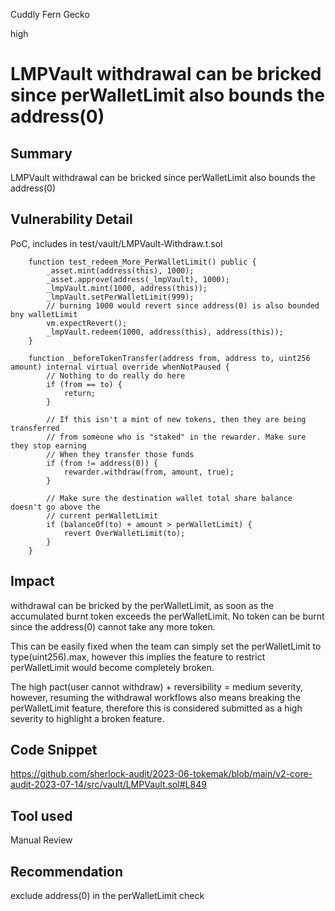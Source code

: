 Cuddly Fern Gecko

high

# LMPVault withdrawal can be bricked since perWalletLimit also bounds the address(0)
## Summary
LMPVault withdrawal can be bricked since perWalletLimit also bounds the address(0)

## Vulnerability Detail

PoC, includes in test/vault/LMPVault-Withdraw.t.sol 

```solidity
    function test_redeem_More_PerWalletLimit() public {
        _asset.mint(address(this), 1000);
        _asset.approve(address(_lmpVault), 1000);
        _lmpVault.mint(1000, address(this));
        _lmpVault.setPerWalletLimit(999);
        // burning 1000 would revert since address(0) is also bounded bny walletLimit
        vm.expectRevert();
        _lmpVault.redeem(1000, address(this), address(this));
    }
```


```solidity
    function _beforeTokenTransfer(address from, address to, uint256 amount) internal virtual override whenNotPaused {
        // Nothing to do really do here
        if (from == to) {
            return;
        }

        // If this isn't a mint of new tokens, then they are being transferred
        // from someone who is "staked" in the rewarder. Make sure they stop earning
        // When they transfer those funds
        if (from != address(0)) {
            rewarder.withdraw(from, amount, true);
        }

        // Make sure the destination wallet total share balance doesn't go above the
        // current perWalletLimit
        if (balanceOf(to) + amount > perWalletLimit) {
            revert OverWalletLimit(to);
        }
    }
```

## Impact
withdrawal can be bricked by the perWalletLimit, as soon as the accumulated burnt token exceeds the perWalletLimit. No token can be burnt since the address(0) cannot take any more token.

This can be easily fixed when the team can simply set the perWalletLimit to type(uint256).max, however this implies the feature to restrict perWalletLimit would become completely broken. 

The high pact(user cannot withdraw) + reversibility  = medium severity, however, resuming the withdrawal workflows also means breaking the perWalletLimit feature, therefore this is considered submitted as a high severity to highlight a broken feature.

## Code Snippet
https://github.com/sherlock-audit/2023-06-tokemak/blob/main/v2-core-audit-2023-07-14/src/vault/LMPVault.sol#L849

## Tool used

Manual Review

## Recommendation
exclude address(0) in the perWalletLimit check